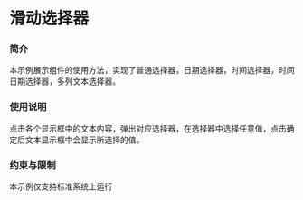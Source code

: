 # 滑动选择器

### 简介

本示例展示<picker>组件的使用方法，实现了普通选择器，日期选择器，时间选择器，时间日期选择器，多列文本选择器。

### 使用说明

点击各个显示框中的文本内容，弹出对应选择器，在选择器中选择任意值，点击确定后文本显示框中会显示所选择的值。

### 约束与限制

本示例仅支持标准系统上运行